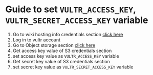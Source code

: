 # Guide to set `VULTR_ACCESS_KEY`, `VULTR_SECRET_ACCESS_KEY` variable

1. Go to wiki hosting info credentials section [click here](https://wiki.fora-soft.com/display/LO/Hosting+Info)
2. Log in to vultr account
3. Go to Object storage section [click here](https://my.vultr.com/objectstorage/)
4. Get access key value of S3 credentials section
5. set access key value as `VULTR_ACCESS_KEY` variable
6. Get secret key value of S3 credentials section
7. set secret key value as `VULTR_SECRET_ACCESS_KEY` variable